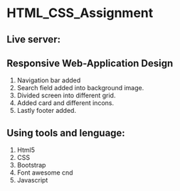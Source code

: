 # HTML_CSS_Assignment
## Live server: 
## Responsive Web-Application Design
1. Navigation bar added
2. Search field added into background image.
3. Divided screen into different grid. 
5. Added card and different incons.
6. Lastly footer added.
## Using tools and lenguage:
1. Html5
2. CSS
3. Bootstrap
4. Font awesome cnd
5. Javascript

